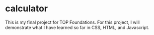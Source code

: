 # calculator

This is my final project for TOP Foundations. For this project, I will demonstrate
what I have learned so far in CSS, HTML, and Javascript.
